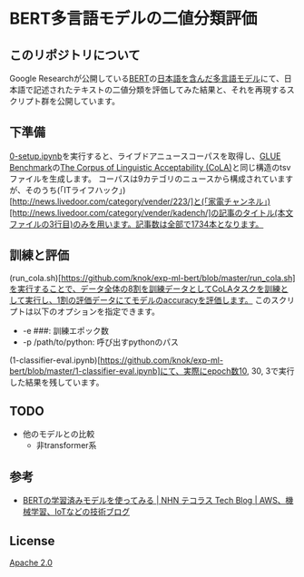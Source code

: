 <!-- -*- coding: utf-8 -*- -->
# BERT多言語モデルの二値分類評価

## このリポジトリについて

Google Researchが公開している[BERT](https://github.com/google-research/bert)の[日本語を含んだ多言語モデル](https://github.com/google-research/bert/blob/master/multilingual.md)にて、日本語で記述されたテキストの二値分類を評価してみた結果と、それを再現するスクリプト群を公開しています。

## 下準備

[0-setup.ipynb](https://github.com/knok/exp-ml-bert/blob/master/0-setup.ipynb)を実行すると、ライブドアニュースコーパスを取得し、[GLUE Benchmark](https://gluebenchmark.com/tasks)の[The Corpus of Linguistic Acceptability (CoLA)](https://nyu-mll.github.io/CoLA/)と同じ構造のtsvファイルを生成します。
コーパスは9カテゴリのニュースから構成されていますが、そのうち(「ITライフハック」)[http://news.livedoor.com/category/vender/223/]と(「家電チャンネル」)[http://news.livedoor.com/category/vender/kadench/]の記事のタイトル(本文ファイルの3行目)のみを用います。記事数は全部で1734本となります。

## 訓練と評価

(run_cola.sh)[https://github.com/knok/exp-ml-bert/blob/master/run_cola.sh]を実行することで、データ全体の8割を訓練データとしてCoLAタスクを訓練として実行し、1割の評価データにてモデルのaccuracyを評価します。
このスクリプトは以下のオプションを指定できます。

* -e ###: 訓練エポック数
* -p /path/to/python: 呼び出すpythonのパス

(1-classifier-eval.ipynb)[https://github.com/knok/exp-ml-bert/blob/master/1-classifier-eval.ipynb]にて、実際にepoch数10, 30, 3で実行した結果を残しています。

## TODO

* 他のモデルとの比較
  * 非transformer系

## 参考

* [BERTの学習済みモデルを使ってみる | NHN テコラス Tech Blog | AWS、機械学習、IoTなどの技術ブログ](https://techblog.nhn-techorus.com/archives/12978)

## License

[Apache 2.0](LICENCE)